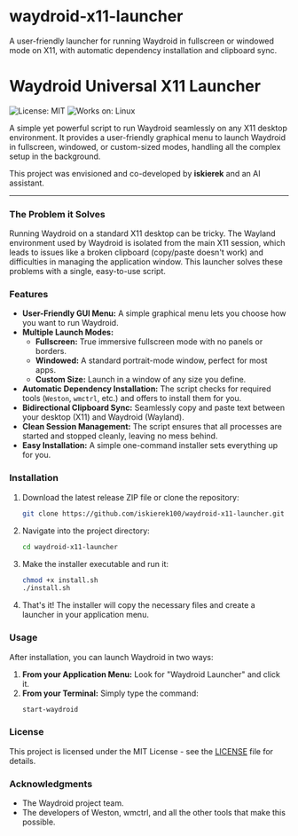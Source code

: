 # waydroid-x11-launcher
A user-friendly launcher for running Waydroid in fullscreen or windowed mode on X11, with automatic dependency installation and clipboard sync.

# Waydroid Universal X11 Launcher

![License: MIT](https://img.shields.io/badge/License-MIT-yellow.svg)
![Works on: Linux](https://img.shields.io/badge/Works%20on-Linux-blue.svg)

A simple yet powerful script to run Waydroid seamlessly on any X11 desktop environment. It provides a user-friendly graphical menu to launch Waydroid in fullscreen, windowed, or custom-sized modes, handling all the complex setup in the background.

This project was envisioned and co-developed by **iskierek** and an AI assistant.

---

### The Problem it Solves

Running Waydroid on a standard X11 desktop can be tricky. The Wayland environment used by Waydroid is isolated from the main X11 session, which leads to issues like a broken clipboard (copy/paste doesn't work) and difficulties in managing the application window. This launcher solves these problems with a single, easy-to-use script.

### Features

*   **User-Friendly GUI Menu:** A simple graphical menu lets you choose how you want to run Waydroid.
*   **Multiple Launch Modes:**
    *   **Fullscreen:** True immersive fullscreen mode with no panels or borders.
    *   **Windowed:** A standard portrait-mode window, perfect for most apps.
    *   **Custom Size:** Launch in a window of any size you define.
*   **Automatic Dependency Installation:** The script checks for required tools (`Weston`, `wmctrl`, etc.) and offers to install them for you.
*   **Bidirectional Clipboard Sync:** Seamlessly copy and paste text between your desktop (X11) and Waydroid (Wayland).
*   **Clean Session Management:** The script ensures that all processes are started and stopped cleanly, leaving no mess behind.
*   **Easy Installation:** A simple one-command installer sets everything up for you.

### Installation

1.  Download the latest release ZIP file or clone the repository:
    ```bash
    git clone https://github.com/iskierek100/waydroid-x11-launcher.git
    ```
2.  Navigate into the project directory:
    ```bash
    cd waydroid-x11-launcher
    ```
3.  Make the installer executable and run it:
    ```bash
    chmod +x install.sh
    ./install.sh
    ```
4.  That's it! The installer will copy the necessary files and create a launcher in your application menu.

### Usage

After installation, you can launch Waydroid in two ways:

1.  **From your Application Menu:** Look for "Waydroid Launcher" and click it.
2.  **From your Terminal:** Simply type the command:
    ```bash
    start-waydroid
    ```

### License

This project is licensed under the MIT License - see the [LICENSE](LICENSE) file for details.

### Acknowledgments

*   The Waydroid project team.
*   The developers of Weston, wmctrl, and all the other tools that make this possible.
